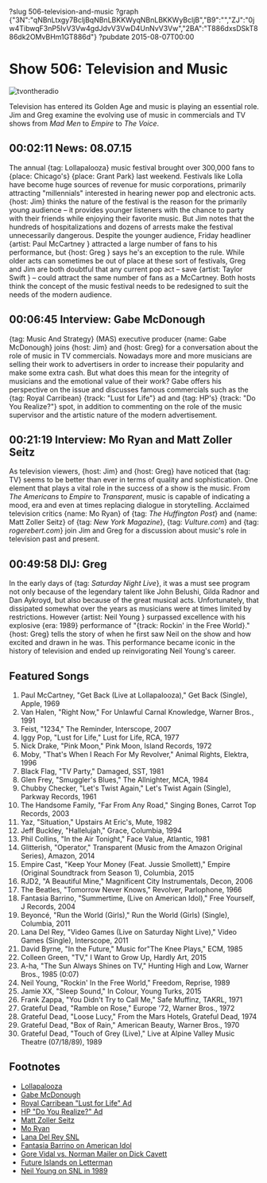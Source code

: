 ?slug 506-television-and-music
?graph {"3N":"qNBnLtxgy7BcljBqNBnLBKKWyqNBnLBKKWyBcljB","B9":"","ZJ":"0jw4TibwqF3nP5IvV3Vw4gdJdvV3VwD4UnNvV3Vw","2BA":"T886dxsDSkT886dk2OMvBHm1GT886d"}
?pubdate 2015-08-07T00:00

# Show 506: Television and Music

![tvontheradio](//static.soundopinions.org/images/2015/tvontheradio_web.jpg)

Television has entered its Golden Age and music is playing an essential role. Jim and Greg examine the evolving use of music in commercials and TV shows from *Mad Men* to *Empire* to *The Voice*.


## 00:02:11 News: 08.07.15
The annual {tag: Lollapalooza} music festival brought over 300,000 fans to {place: Chicago's} {place: Grant Park} last weekend. Festivals like Lolla have become huge sources of revenue for music corporations, primarily attracting "millennials" interested in hearing newer pop and electronic acts. {host:  Jim} thinks the nature of the festival is the reason for the primarily young audience – it provides younger listeners with the chance to party with their friends while enjoying their favorite music. But Jim notes that the hundreds of hospitalizations and dozens of arrests make the festival unnecessarily dangerous. Despite the younger audience, Friday headliner {artist: Paul McCartney } attracted a large number of fans to his performance, but {host: Greg } says he's an exception to the rule. While older acts can sometimes be out of place at these sort of festivals, Greg and Jim are both doubtful that any current pop act – save {artist: Taylor Swift } – could attract the same number of fans as a McCartney. Both hosts think the concept of the music festival needs to be redesigned to suit the needs of the modern audience. 


## 00:06:45 Interview: Gabe McDonough
{tag: Music And Strategy} (MAS) executive producer {name: Gabe McDonough} joins {host: Jim} and {host: Greg} for a conversation about the role of music in TV commercials. Nowadays more and more musicians are selling their work to advertisers in order to increase their popularity and make some extra cash. But what does this mean for the integrity of musicians and the emotional value of their work? Gabe offers his perspective on the issue and discusses famous commercials such as the {tag: Royal Carribean} {track: "Lust for Life"} ad and {tag: HP's} {track: "Do You Realize?"} spot, in addition to commenting on the role of the music supervisor and the artistic nature of the modern advertisement. 


## 00:21:19 Interview: Mo Ryan and Matt Zoller Seitz

As television viewers, {host: Jim} and {host: Greg} have noticed that {tag: TV} seems to be better than ever in terms of quality and sophistication. One element that plays a vital role in the success of a show is the music. From *The Americans* to *Empire* to *Transparent*, music is capable of indicating a mood, era and even at times replacing dialogue in storytelling. Acclaimed television critics {name: Mo Ryan} of {tag: *The Huffington Post*} and {name: Matt Zoller Seitz} of {tag: *New York Magazine*},  {tag: *Vulture.com*} and {tag: *rogerebert.com*} join Jim and Greg for a discussion about music's role in television past and present.

## 00:49:58 DIJ: Greg

In the early days of {tag: *Saturday Night Live*}, it was a must see program not only because of the legendary talent like John Belushi, Gilda Radnor and Dan Aykroyd, but also because of the great musical acts. Unfortunately, that dissipated somewhat over the years as musicians were at times limited by restrictions. However {artist: Neil Young } surpassed excellence with his explosive {era: 1989} performance of "{track: Rockin' in the Free World}." {host: Greg} tells the story of when he first saw Neil on the show and how excited and drawn in he was. This performance became iconic in the history of television and ended up reinvigorating Neil Young's career. 

## Featured Songs
1. Paul McCartney, "Get Back (Live at Lollapalooza)," Get Back (Single), Apple, 1969 
2. Van Halen, "Right Now," For Unlawful Carnal Knowledge, Warner Bros., 1991 
3. Feist, "1234," The Reminder, Interscope, 2007 
4. Iggy Pop, "Lust for Life," Lust for Life, RCA, 1977 
5. Nick Drake, "Pink Moon," Pink Moon, Island Records, 1972 
6. Moby, "That's When I Reach For My Revolver," Animal Rights, Elektra, 1996 
7. Black Flag, "TV Party," Damaged, SST, 1981 
8. Glen Frey, "Smuggler's Blues," The Allnighter, MCA, 1984 
9. Chubby Checker, "Let's Twist Again," Let's Twist Again (Single), Parkway Records, 1961 
10. The Handsome Family, "Far From Any Road," Singing Bones, Carrot Top Records, 2003 
11. Yaz, "Situation," Upstairs At Eric's, Mute, 1982 
12. Jeff Buckley, "Hallelujah," Grace, Columbia, 1994 
13. Phil Collins, "In the Air Tonight," Face Value, Atlantic, 1981 
14. Glitterish, "Operator," Transparent (Music from the Amazon Original Series), Amazon, 2014 
15. Empire Cast, "Keep Your Money (Feat. Jussie Smollett)," Empire (Original Soundtrack from Season 1), Columbia, 2015 
16. RJD2, "A Beautiful Mine," Magnificent City Instrumentals, Decon, 2006 
17. The Beatles, "Tomorrow Never Knows," Revolver, Parlophone, 1966 
18. Fantasia Barrino, "Summertime, (Live on American Idol)," Free Yourself, J Records, 2004 
19. Beyoncé, "Run the World (Girls)," Run the World (Girls) (Single), Columbia, 2011 
20. Lana Del Rey, "Video Games (Live on Saturday Night Live)," Video Games (Single), Interscope, 2011 
21. David Byrne, "In the Future," Music for"The Knee Plays," ECM, 1985 
22. Colleen Green, "TV," I Want to Grow Up, Hardly Art, 2015 
23. A-ha, "The Sun Always Shines on TV," Hunting High and Low, Warner Bros., 1985 (0:07)
24. Neil Young, "Rockin' In the Free World," Freedom, Reprise, 1989 
25. Jamie XX, "Sleep Sound," In Colour, Young Turks, 2015
26. Frank Zappa, "You Didn't Try to Call Me," Safe Muffinz, TAKRL, 1971 
27. Grateful Dead, "Ramble on Rose," Europe '72, Warner Bros., 1972 
28. Grateful Dead, "Loose Lucy," From the Mars Hotels, Grateful Dead, 1974 
29. Grateful Dead, "Box of Rain," American Beauty, Warner Bros., 1970 
30. Grateful Dead, "Touch of Grey (Live)," Live at Alpine Valley Music Theatre (07/18/89), 1989





## Footnotes
- [Lollapalooza](http://www.lollapalooza.com/)
- [Gabe McDonough](http://www.musicandstrategy.com/gabe-m)
- [Royal Carribean "Lust for Life" Ad](https://www.youtube.com/watch?v=N7dCrtdRtZQ)
- [HP "Do You Realize?" Ad](https://www.youtube.com/watch?v=qm_utfl0SaA)
- [Matt Zoller Seitz](http://www.rogerebert.com/mzs)
- [Mo Ryan](http://www.huffingtonpost.com/maureen-ryan/)
- [Lana Del Rey SNL](http://en.musicplayon.com/play?v=477765)
- [Fantasia Barrino on American Idol](https://www.youtube.com/watch?v=4rOCwVsSW0Y)
- [Gore Vidal vs. Norman Mailer on Dick Cavett](https://www.youtube.com/watch?v=C8m9vDRe8fw)
- [Future Islands on Letterman](https://www.youtube.com/watch?v=GK4lD3Uf8_o)
- [Neil Young on SNL in 1989](https://www.youtube.com/watch?v=HLLgZ6MpbEM)
